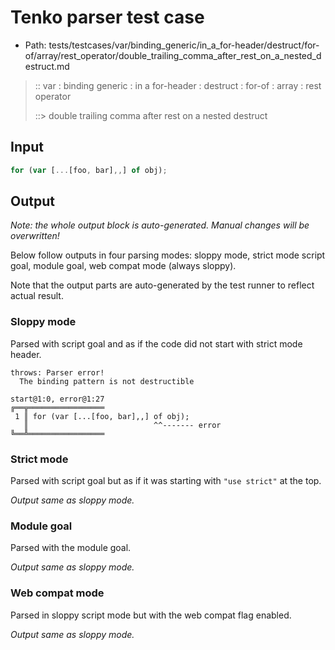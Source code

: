 # Tenko parser test case

- Path: tests/testcases/var/binding_generic/in_a_for-header/destruct/for-of/array/rest_operator/double_trailing_comma_after_rest_on_a_nested_destruct.md

> :: var : binding generic : in a for-header : destruct : for-of : array : rest operator
>
> ::> double trailing comma after rest on a nested destruct

## Input

`````js
for (var [...[foo, bar],,] of obj);
`````

## Output

_Note: the whole output block is auto-generated. Manual changes will be overwritten!_

Below follow outputs in four parsing modes: sloppy mode, strict mode script goal, module goal, web compat mode (always sloppy).

Note that the output parts are auto-generated by the test runner to reflect actual result.

### Sloppy mode

Parsed with script goal and as if the code did not start with strict mode header.

`````
throws: Parser error!
  The binding pattern is not destructible

start@1:0, error@1:27
╔══╦═════════════════
 1 ║ for (var [...[foo, bar],,] of obj);
   ║                            ^^------- error
╚══╩═════════════════

`````

### Strict mode

Parsed with script goal but as if it was starting with `"use strict"` at the top.

_Output same as sloppy mode._

### Module goal

Parsed with the module goal.

_Output same as sloppy mode._

### Web compat mode

Parsed in sloppy script mode but with the web compat flag enabled.

_Output same as sloppy mode._
